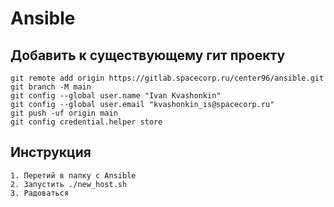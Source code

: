 # Ansible

## Добавить к существующему гит проекту

```
git remote add origin https://gitlab.spacecorp.ru/center96/ansible.git
git branch -M main
git config --global user.name "Ivan Kvashonkin"
git config --global user.email "kvashonkin_is@spacecorp.ru"
git push -uf origin main
git config credential.helper store
```

## Инструкция 

```
1. Перетий в папку с Ansible
2. Запустить ./new_host.sh
3. Радоваться
```
